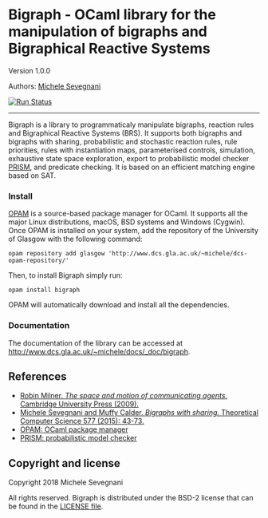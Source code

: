 # Bigraph - OCaml library for the manipulation of bigraphs and Bigraphical Reactive Systems 

Version 1.0.0

Authors: [Michele Sevegnani](http://www.dcs.gla.ac.uk/~michele)

[![Run Status](https://api.shippable.com/projects/5a393d35fa6ab10700435cb8/badge?branch=master)](https://app.shippable.com/bitbucket/mseve/bigraph)

----------------------------------------------------------------------------

Bigraph is a library to programmaticaly manipulate bigraphs, reaction rules and
Bigraphical Reactive Systems (BRS). It supports both bigraphs and bigraphs with
sharing, probabilistic and stochastic reaction rules, rule priorities, rules
with instantiation maps, parameterised controls, simulation, exhaustive state
space exploration, export to probabilistic model checker [PRISM][prism], and
predicate checking. It is based on an efficient matching engine based on SAT.

### Install

[OPAM][opam] is a source-based package manager for OCaml. It supports all the
major Linux distributions, macOS, BSD systems and Windows (Cygwin). Once OPAM is
installed on your system, add the repository of the University of Glasgow with
the following command:

```
opam repository add glasgow 'http://www.dcs.gla.ac.uk/~michele/dcs-opam-repository/'
```

Then, to install Bigraph simply run:

```
opam install bigraph
```

OPAM will automatically download and install all the dependencies.

### Documentation

The documentation of the library can be accessed at
<http://www.dcs.gla.ac.uk/~michele/docs/_doc/bigraph>.

## References

- [Robin Milner. *The space and motion of communicating agents*. Cambridge
  University Press (2009).][milner]  
- [Michele Sevegnani and Muffy Calder. *Bigraphs with sharing*. Theoretical
  Computer Science 577 (2015): 43-73.][share]  
- [OPAM: OCaml package manager][opam]
- [PRISM: probabilistic model checker][prism]

[milner]:  <http://dl.acm.org/citation.cfm?id=1540607>
           "Robin Milner. The space and motion of communicating agents. Cambridge University Press (2009)."
[share]:   <http://doi.org/10.1016/j.tcs.2015.02.011>
           "Michele Sevegnani and Muffy Calder. Bigraphs with sharing. Theoretical Computer Science 577 (2015): 43-73."
[opam]:    <http://opam.ocaml.org/> "OPAM: OCaml package manager"
[prism]:   <http://www.prismmodelchecker.org/> "PRISM: probabilistic model checker"
## Copyright and license

Copyright 2018 Michele Sevegnani

All rights reserved. Bigraph is distributed under the BSD-2 license that can be
found in the [LICENSE file](LICENSE.md).
